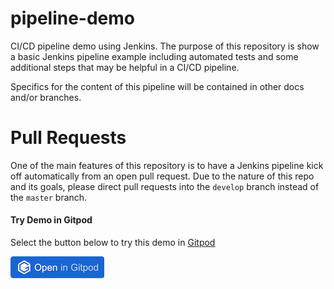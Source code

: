 # pipeline-demo
CI/CD pipeline demo using Jenkins. The purpose of this repository is show a basic Jenkins pipeline example including automated tests and some additional steps that may be helpful in a CI/CD pipeline.

Specifics for the content of this pipeline will be contained in other docs and/or branches.

# Pull Requests
One of the main features of this repository is to have a Jenkins pipeline kick off automatically from an open pull request. Due to the nature of this repo and its goals, please direct pull requests into the `develop` branch instead of the `master` branch.

#### Try Demo in Gitpod
Select the button below to try this demo in [Gitpod](https://www.gitpod.io/)

[![Open in Gitpod](open-in-gitpod.png)](https://gitpod.io/#https://github.com/joshmgrant/sample-Jenkins-pipeline-1/)